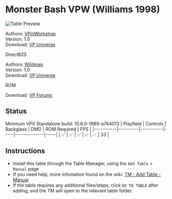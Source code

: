 # Monster Bash VPW (Williams 1998)

![Table Preview](../../images/vpx-monsterbash.jpg)

Authors: [VPinWorkshop](https://vpuniverse.com/profile/40692-vpinworkshop/)  
Version: 1.0  
Download: [VP Universe](https://vpuniverse.com/files/file/9091-monster-bash-williams-1998-vpwmod/)

DirectB2S

Authors: [Wildman](https://vpuniverse.com/profile/5-wildman/)  
Version: 1.0  
Download: [VP Universe](https://vpuniverse.com/files/file/2576-monster-bash-williams-1998/)

ROM

Download: [VP Forums](https://www.vpforums.org/index.php?app=downloads&showfile=1285)

## Status 

Minimum VPX Standalone build: 10.8.0-1989-a764013
| Playfield | Controls | Backglass | DMD | ROM Required | FPS | 
|-----------|----------|-----------|-----|--------------|-----|
| :white_check_mark: | :white_check_mark: | :white_check_mark: | :white_check_mark: | :white_check_mark: | 33 |

## Instructions

- Install this table through the Table Manager, using the `Add Table` > `Manual` page
- If you need help, more infomation found on the wiki: [TM - Add Table - Manual](https://github.com/LegendsUnchained/vpx-standalone-alp4k/wiki/%5B04%5D-%F0%9F%A7%A1-TM-%E2%80%90-Other-Features#add-table---manual)
- If the table requires any additional files/steps, click `GO TO TABLE` after adding, and the TM will open to the relevant table folder.

